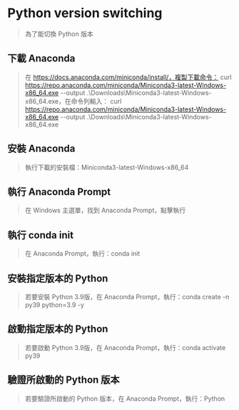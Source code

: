 # Python version switching
>  為了能切換 Python 版本

下載 Anaconda
---
>  在 https://docs.anaconda.com/miniconda/install/，複製下載命令： curl https://repo.anaconda.com/miniconda/Miniconda3-latest-Windows-x86_64.exe --output .\\Downloads\\Miniconda3-latest-Windows-x86_64.exe，在命令列輸入： curl https://repo.anaconda.com/miniconda/Miniconda3-latest-Windows-x86_64.exe --output .\\Downloads\\Miniconda3-latest-Windows-x86_64.exe

安裝 Anaconda
---
>  執行下載的安裝檔：Miniconda3-latest-Windows-x86_64

執行 Anaconda Prompt
---
>  在 Windows 主選單，找到 Anaconda Prompt，點擊執行

執行 conda init
---
>  在 Anaconda Prompt，執行：conda init

安裝指定版本的 Python
---
>  若要安裝 Python 3.9版，在 Anaconda Prompt，執行：conda create -n py39 python=3.9 -y  

啟動指定版本的 Python
---
>  若要啟動 Python 3.9版，在 Anaconda Prompt，執行：conda activate py39

驗證所啟動的 Python 版本
---
>  若要驗證所啟動的 Python 版本，在 Anaconda Prompt，執行：Python


